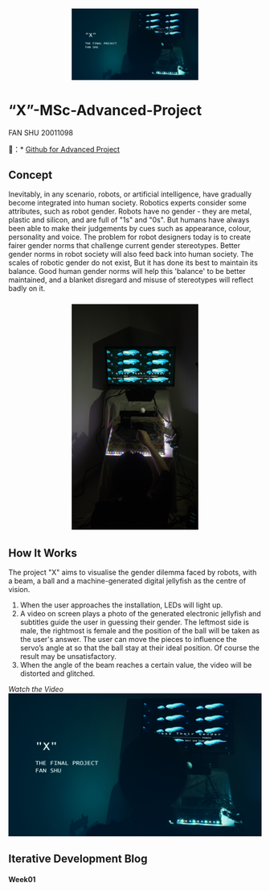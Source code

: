 <h3 align="center">
 <img src="https://github.com/JOYFanShu/FanShu-MSc-Advanced-Project/blob/main/Cover.jpg" width="50%" height="50%"> 
</h3>

# “X”-MSc-Advanced-Project      
FAN SHU 20011098          
          
🔗：* [Github for Advanced Project](https://github.com/JOYFanShu/FanShu-MSc-Advanced-Project)
                                                 
## Concept
Inevitably, in any scenario, robots, or artificial intelligence, have gradually become integrated into human society. Robotics experts consider some attributes, such as robot gender. Robots have no gender - they are metal, plastic and silicon, and are full of "1s" and "0s". But humans have always been able to make their judgements by cues such as appearance, colour, personality and voice. The problem for robot designers today is to create fairer gender norms that challenge current gender stereotypes. Better gender norms in robot society will also feed back into human society.
The scales of robotic gender do not exist, But it has done its best to maintain its balance. Good human gender norms will help this 'balance' to be better maintained, and a blanket disregard and misuse of stereotypes will reflect badly on it.        
<h3 align="center">
<img src="https://github.com/JOYFanShu/FanShu-MSc-Advanced-Project/blob/main/Physical%20model/2142D225-9D78-4460-9D80-444D80E4E4B0-5026-000003B9BF09FA86.JPG" width="50%" height="50%">
</h3>

## How It Works        
The project "X" aims to visualise the gender dilemma faced by robots, with a beam, a ball and a machine-generated digital jellyfish as the centre of vision.
1. When the user approaches the installation, LEDs will light up.           
2. A video on screen plays a photo of the generated electronic jellyfish and subtitles guide the user in guessing their gender. The leftmost side is male, the rightmost is female and the position of the ball will be taken as the user's answer. The user can move the pieces to influence the servo’s angle at so that the ball stay at their ideal position. Of course the result may be unsatisfactory.               
3. When the angle of the beam reaches a certain value, the video will be distorted and glitched.   
                              
*Watch the Video*                              
[![Watch the Video](https://github.com/JOYFanShu/FanShu-MSc-Advanced-Project/blob/main/Cover.jpg)](https://youtu.be/ViRgSTNtf5M)     
                     
## Iterative Development Blog
#### Week01
